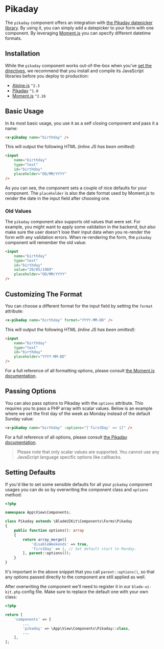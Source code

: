 # Pikaday

The `pikaday` component offers an integration with [the Pikaday datepicker library](https://pikaday.com). By using it, you can simply add a datepicker to your form with one component. By leveraging [Moment.js](https://momentjs.com) you can specify different datetime formats.

## Installation

While the `pikaday` component works out-of-the-box when you've [set the directives](/docs/{{version}}/installation#directives), we recommend that you install and compile its JavaScript libraries before you deploy to production:

- [Alpine.js](https://github.com/alpinejs/alpine) `^2.3`
- [Pikaday](https://github.com/Pikaday/Pikaday#installation) `^1.0`
- [Moment.js](https://momentjs.com) `^2.26`

## Basic Usage

In its most basic usage, you use it as a self closing component and pass it a name:

```html
<x-pikaday name="birthday" />
```

This will output the following HTML *(inline JS has been omitted)*:

```html
<input
    name="birthday"
    type="text"
    id="birthday"
    placeholder="DD/MM/YYYY"
/>
```

As you can see, the component sets a couple of nice defaults for your component. The `placeholder` is also the date format used by Moment.js to render the date in the input field after choosing one.

### Old Values

The `pikaday` component also supports old values that were set. For example, you might want to apply some validation in the backend, but also make sure the user doesn't lose their input data when you re-render the form with any validation errors. When re-rendering the form, the `pikaday` component will remember the old value:

```html
<input
    name="birthday"
    type="text"
    id="birthday"
    value="20/05/1989"
    placeholder="DD/MM/YYYY"
/>
```

## Customizing The Format

You can choose a different format for the input field by setting the `format` attribute: 

```html
<x-pikaday name="birthday" format="YYYY-MM-DD" />
```

This will output the following HTML *(inline JS has been omitted)*:

```html
<input 
    name="birthday" 
    type="text" 
    id="birthday" 
    placeholder="YYYY-MM-DD" 
/>
```

For a full reference of all formatting options, please consult [the Moment.js documentation](https://momentjs.com/docs/#/displaying/format).

## Passing Options

You can also pass options to Pikaday with the `options` attribute. This requires you to pass a PHP array with scalar values. Below is an example where we set the first day of the week as Monday instead of the default Sunday value:

```html
<x-pikaday name="birthday" :options="['firstDay' => 1]" />
```

For a full reference of all options, please consult [the Pikaday documentation](https://github.com/Pikaday/Pikaday#configuration).

> Please note that only scalar values are supported. You cannot use any JavaScript language specific options like callbacks.

## Setting Defaults

If you'd like to set some sensible defaults for all your `pikaday` component usages you can do so by overwriting the component class and `options` method:

```php
<?php

namespace App\View\Components;

class Pikaday extends \BladeUIKit\Components\Forms\Pikaday
{
    public function options(): array
    {
        return array_merge([
            'disableWeekends' => true,
            'firstDay' => 1, // Set default start to Monday.
        ], parent::options());
    }
}
```

It's important in the above snippet that you call `parent::options()`, so that any options passed directly to the component are still applied as well. 

After overwriting the component we'll need to register it in our `blade-ui-kit.php` config file. Make sure to replace the default one with your own class:

```php
<?php

return [
    'components' => [
        ...
        'pikaday' => \App\View\Components\Pikaday::class,
        ...
    ],
];
```
